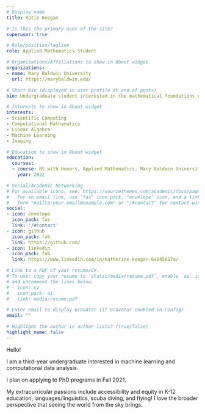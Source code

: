 ```yaml
---
# Display name
title: Katie Keegan

# Is this the primary user of the site?
superuser: true

# Role/position/tagline
role: Applied Mathematics Student

# Organizations/Affiliations to show in About widget
organizations:
- name: Mary Baldwin University
  url: https://marybaldwin.edu/

# Short bio (displayed in user profile at end of posts)
bio: Undergraduate student interested in the mathematical foundations of computational approaches to data analysis.

# Interests to show in About widget
interests:
- Scientific Computing
- Computational Mathematics
- Linear Algebra
- Machine Learning
- Imaging

# Education to show in About widget
education:
  courses:
  - course: BS with Honors, Applied Mathematics, Mary Baldwin University
    year: 2022

# Social/Academic Networking
# For available icons, see: https://sourcethemes.com/academic/docs/page-builder/#icons
#   For an email link, use "fas" icon pack, "envelope" icon, and a link in the
#   form "mailto:your-email@example.com" or "/#contact" for contact widget.
social:
- icon: envelope
  icon_pack: fas
  link: '/#contact'
- icon: github
  icon_pack: fab
  link: https://github.com/
- icon: linkedin
  icon_pack: fab
  link: https://www.linkedin.com/in/katherine-keegan-6a845817a/

# Link to a PDF of your resume/CV.
# To use: copy your resume to `static/media/resume.pdf`, enable `ai` icons in `params.toml`, 
# and uncomment the lines below.
# - icon: cv
#   icon_pack: ai
#   link: media/resume.pdf

# Enter email to display Gravatar (if Gravatar enabled in Config)
email: ""

# Highlight the author in author lists? (true/false)
highlight_name: false
---
```


Hello! 

I am a third-year undergraduate interested in machine learning and computational data analysis.

I plan on applying to PhD programs in Fall 2021.

My extracurricular passions include accessibility and equity in K-12 education, languages/linguistics, scuba diving, and flying! I love the broader perspective that seeing the world from the sky brings.
